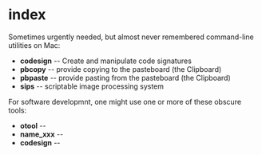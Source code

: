 index
=====

Sometimes urgently needed, but almost never remembered command-line utilities on Mac:

- **codesign** -- Create and manipulate code signatures
- **pbcopy** -- provide copying to the pasteboard (the Clipboard)
- **pbpaste** -- provide pasting from the pasteboard (the Clipboard)
- **sips** -- scriptable image processing system

For software developmnt, one might use one or more of these obscure tools:

- **otool** -- 
- **name_xxx** --
- **codesign** --
